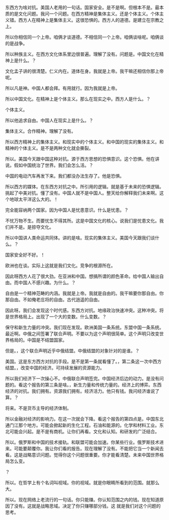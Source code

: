 东西方为啥对抗。美国人老用的一句话。国家安全。是不是啊。但根本不是。最本质的是文化问题。我问一个问题。在西方精神是集体主义。还是个体主义。个体主义错。西方人在精神上是集体主义。这很恐惧的。西方人的道德。是建立在宗教之上。

所以你相信同一个上帝。咱俩才谈道德。不相信同一个上帝。咱俩谈啥呢。咱俩谈的是战争。

所以种族主义。在西方文化体系里边很普遍。理解了没有。问题是。中国文化在精神上是什么。？

文化孟子讲的很清楚。仁义内在。道体在身。我就是上帝。我干嘛还相信你那上帝呢。

所以凡是神。中国人都会拜。有用就行。因为我就是上帝。

所以中国文化。在精神上是个体主义。那么在现实之中。西方人是什么。？

个体主义。

所以他追求自由。中国人在现实上是什么。？

集体主义。合作精神。理解了没有。

所以西方精神上的集体主义。和现实中的个体主义。和中国的现实的集体主义。和精神的个体主义。是不是两种文化就会撕裂。

所以。美国今天跟中国这种对抗。源于西方思想的恐惧意识。这个恐惧。他在讲说。假如中国统治了世界。我们会怎么活。？

中国的电动汽车再发下来。我们都没办法生存了。他是恐惧。

所以西方的媒体。在东西方对抗之中。所引用的逻辑。就是基于未来的恐惧逻辑。挑起了中美对抗。懂了没有。中国人就不是中国人。整天给你解释我们未来啊。这个地球太平洋这么大的。！

完全能容纳两个国家。因为中国人是忧患意识。什么是忧患。？

不忧万物不生。而要忧生不得其所。这是中国文化的核心。说我们是忧患文化。我们并不是。是掠夺文化。

所以中国讲人类命运共同体。讲的是啥。现实的集体主义。美国今天跟我们谈什么。？

国家安全好不好。！

欧洲也在谈。实际上这就是我们文化。竞争的根源所在。

因此呀西方人花了很大劲。在亚洲和中国。想搞所谓的颜色革命。给中国人输出自由。而中国人不感兴趣。为什么。？

自由是一个精神范畴的内涵。我就是上帝。我就是自由的。我干嘛要你那自由。你那自由。不如俺老庄将的自由。古代逍遥的自由。

因此呀。我们会发现这个时代感。东西方对抗。地缘政治快速冲突。这种冲突。将是世界格局上。出现了一个大的变数。什么变数。？

保守和新生力量的冲突。我们现在发现。欧洲美国一条系统。东盟中国一条系统。最近啊。中俄之间签署了联合声明。不要以为这个声明很简单。这个声明只改变世界格局的。中国是不结盟国家。

但是。，这个联合声明近乎中俄结盟。中俄结盟的对象针对的是谁。？

美国。这是东方西方对抗的手段。是不是第一条就看懂了。，第二条这一次中西方结盟。，改变中国的经济。可持续发展的资源能力。

所以我们经济下一次操心不。中俄联合声明签完。中国经济后边的动力。是没有问题的。看这个报告的第三条是啥。，新生力量和传统力量的。经济上的博弈。东西经济的对抗。我们拥有。资源我们拥有。经济活力。他只有钱。我问经济谁说了算。？

将来。不是货币主导的经济体制。

所以金融对经济的影响力。在这一次就会下降。看这个报告的第四点是。中国东北通门江那个地方。可能会掀起新的生化工程。石油和能源的。化学和材料工业。东北可能会兴起。是不是有商机。让你们再看。文化和认知。和研发的广泛结合。

所以。俄罗斯和中国的技术接轨。和联盟可能会加速。你某些行业。俄罗斯技术进来。可能要颠覆你。我让你们看的报告。现在理解了没有。不能把它当一个新闻去看。这是战略意识问题。觉得你这个问题很重要。你才能看清楚。未来中国世界格局怎么变。

？

所以。在哲学上有个名词叫视域。你的视域。就是你眼睛所看到的范围。就那么大。

所以。现在网络上老流行的一句话。你只能赚。你认知范围之内的钱。现在知道原因了没有。这就是战略思域。决定了你只赚哪部分钱。这 就是我们对这个问题的思考。